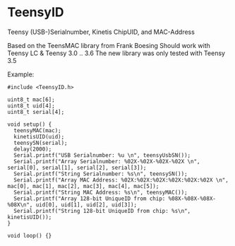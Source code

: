 # TeensyID
Teensy (USB-)Serialnumber, Kinetis ChipUID, and MAC-Address

Based on the TeensMAC library from Frank Boesing
Should work with Teensy LC & Teensy 3.0 .. 3.6
The new library was only tested with Teensy 3.5

Example:

```
#include <TeensyID.h>

uint8_t mac[6];
uint8_t uid[4];
uint8_t serial[4];

void setup() {
  teensyMAC(mac);
  kinetisUID(uid);
  teensySN(serial);
  delay(2000);
  Serial.printf("USB Serialnumber: %u \n", teensyUsbSN());
  Serial.printf("Array Serialnumber: %02X-%02X-%02X-%02X \n", serial[0], serial[1], serial[2], serial[3]);
  Serial.printf("String Serialnumber: %s\n", teensySN());
  Serial.printf("Array MAC Address: %02X:%02X:%02X:%02X:%02X:%02X \n", mac[0], mac[1], mac[2], mac[3], mac[4], mac[5]);
  Serial.printf("String MAC Address: %s\n", teensyMAC());
  Serial.printf("Array 128-bit UniqueID from chip: %08X-%08X-%08X-%08X\n", uid[0], uid[1], uid[2], uid[3]);
  Serial.printf("String 128-bit UniqueID from chip: %s\n", kinetisUID());
}

void loop() {}
```
